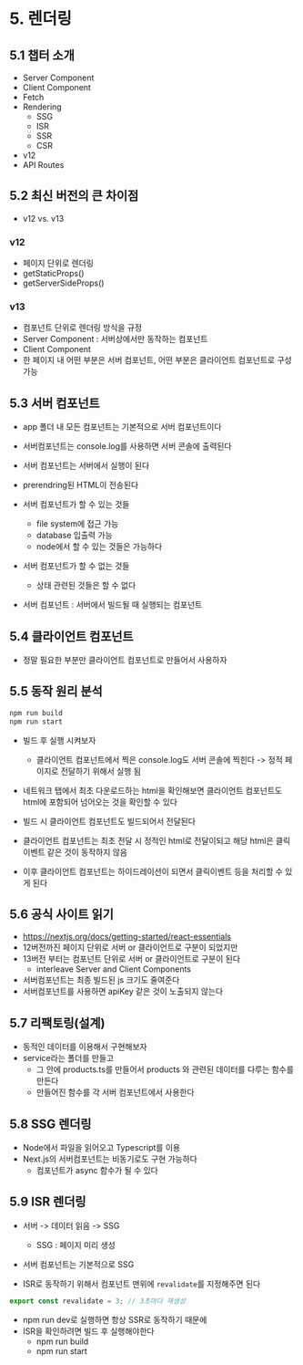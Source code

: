 # 5. 렌더링

## 5.1 챕터 소개

- Server Component
- Client Component
- Fetch
- Rendering
  - SSG
  - ISR
  - SSR
  - CSR
- v12
- API Routes

## 5.2 최신 버전의 큰 차이점

- v12 vs. v13

### v12

- 페이지 단위로 렌더링
- getStaticProps()
- getServerSideProps()

### v13

- 컴포넌트 단위로 렌더링 방식을 규정
- Server Component : 서버상에서만 동작하는 컴포넌트
- Client Component
- 한 페이지 내 어떤 부분은 서버 컴포넌트, 어떤 부분은 클라이언트 컴포넌트로 구성 가능

## 5.3 서버 컴포넌트

- app 폴더 내 모든 컴포넌트는 기본적으로 서버 컴포넌트이다
- 서버컴포넌트는 console.log를 사용하면 서버 콘솔에 출력된다
- 서버 컴포넌트는 서버에서 실행이 된다
- prerendring된 HTML이 전송된다
- 서버 컴포넌트가 할 수 있는 것들
  - file system에 접근 가능
  - database 입출력 가능
  - node에서 할 수 있는 것들은 가능하다
- 서버 컴포넌트가 할 수 없는 것들

  - 상태 관련된 것들은 할 수 없다

- 서버 컴포넌트 : 서버에서 빌드될 때 실행되는 컴포넌트

## 5.4 클라이언트 컴포넌트

- 정말 필요한 부분만 클라이언트 컴포넌트로 만들어서 사용하자

## 5.5 동작 원리 분석

```bash
npm run build
npm run start
```

- 빌드 후 실행 시켜보자
  - 클라이언트 컴포넌트에서 찍은 console.log도 서버 콘솔에 찍힌다 -> 정적 페이지로 전달하기 위해서 실행 됨
- 네트워크 탭에서 최초 다운로드하는 html을 확인해보면 클라이언트 컴포넌트도 html에 포함되어 넘어오는 것을 확인할 수 있다

- 빌드 시 클라이언트 컴포넌트도 빌드되어서 전달된다
- 클라이언트 컴포넌트는 최초 전달 시 정적인 html로 전달이되고 해당 html은 클릭이벤트 같은 것이 동작하지 않음
- 이후 클라이언트 컴포넌트는 하이드레이션이 되면서 클릭이벤트 등을 처리할 수 있게 된다

## 5.6 공식 사이트 읽기

- https://nextjs.org/docs/getting-started/react-essentials
- 12버전까진 페이지 단위로 서버 or 클라이언트로 구분이 되었지만
- 13버전 부터는 컴포넌트 단위로 서버 or 클라이언트로 구분이 된다
  - interleave Server and Client Components
- 서버컴포넌트는 최종 빌드된 js 크기도 줄여준다
- 서버컴포넌트를 사용하면 apiKey 같은 것이 노출되지 않는다

## 5.7 리팩토링(설계)

- 동적인 데이터를 이용해서 구현해보자
- service라는 폴더를 만들고
  - 그 안에 products.ts를 만들어서 products 와 관련된 데이터를 다루는 함수를 만든다
  - 만들어진 함수를 각 서버 컴포넌트에서 사용한다

## 5.8 SSG 렌더링

- Node에서 파일을 읽어오고 Typescript를 이용
- Next.js의 서버컴포넌트는 비동기로도 구현 가능하다
  - 컴포넌트가 async 함수가 될 수 있다

## 5.9 ISR 렌더링

- 서버 -> 데이터 읽음 -> SSG
  - SSG : 페이지 미리 생성
- 서버 컴포넌트는 기본적으로 SSG

- ISR로 동작하기 위해서 컴포넌트 맨위에 `revalidate`를 지정해주면 된다

```ts
export const revalidate = 3; // 3초마다 재생성
```

- npm run dev로 실행하면 항상 SSR로 동작하기 때문에
- ISR을 확인하려면 빌드 후 실행해야한다
  - npm run build
  - npm run start
